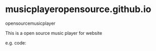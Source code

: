 # musicplayeropensource.github.io
opensourcemusicplayer

This is a open source music player for website

e.g. code:

<!-- e.g script code -->
<script type="text/javascript" src="http://My_Website/script.js" 
data-config="{'skin':'skins/scmPurple/skin.css','volume':100,'autoplay':true,'shuffle':true,'repeat':1,'placement':'bottom','showplaylist':true,'playlist':[{'title':'Nightcore - Baby Don%27t Know Why%u300CMs.OOJA%u300D','url':'https://www.youtube.com/watch?v=eZ1pyGV4E3U'}]}" ></script>
<!--  end -->

